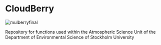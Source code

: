 # CloudBerry

![mulberryfinal](https://user-images.githubusercontent.com/56432521/167446835-c9fd39ba-cffd-45f8-a8d1-4a7fde9e9dea.png)

Repository for functions used within the Atmospheric Science Unit of the Department of Environmental Science of Stockholm University


